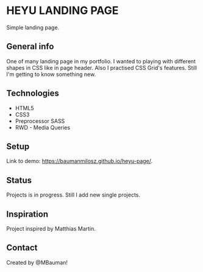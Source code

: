 # HEYU LANDING PAGE
Simple landing page.

## General info
One of many landing page in my portfolio. I wanted to playing with different shapes in CSS like in page header. Also I practised CSS Grid's features. Still I'm getting to know something new.

## Technologies
* HTML5
* CSS3
* Preprocessor SASS
* RWD - Media Queries

## Setup
Link to demo: https://baumanmilosz.github.io/heyu-page/.

## Status
Projects is in progress.
Still I add new single projects.

## Inspiration

Project inspired by Matthias Martin.

## Contact

Created by @MBauman!
